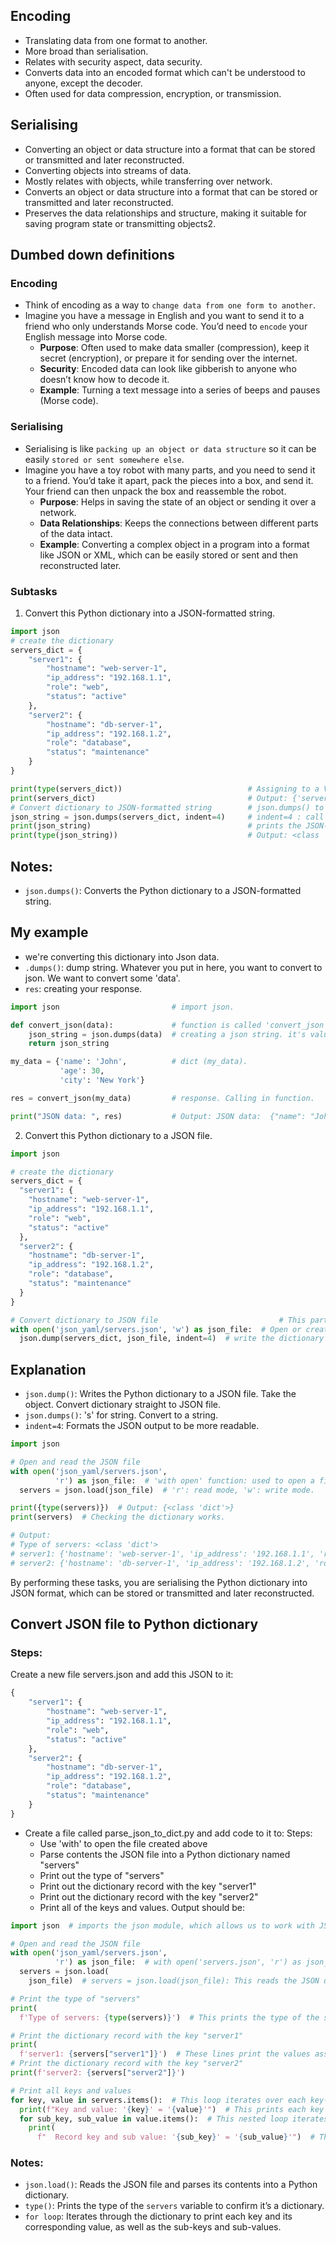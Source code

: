## Encoding
* Translating data from one format to another. 
* More broad than serialisation.
* Relates with security aspect, data security.
* Converts data into an encoded format which can't be understood to anyone, except the decoder. 
* Often used for data compression, encryption, or transmission. 


## Serialising
* Converting an object or data structure into a format that can be stored or transmitted and later reconstructed.
* Converting objects into streams of data.
* Mostly relates with objects, while transferring over network.
* Converts an object or data structure into a format that can be stored or transmitted and later reconstructed. 
* Preserves the data relationships and structure, making it suitable for saving program state or transmitting objects2.

## Dumbed down definitions
### Encoding
* Think of encoding as a way to `change data from one form to another`. 
* Imagine you have a message in English and you want to send it to a friend who only understands Morse code. You’d need to `encode` your English message into Morse code.
  * **Purpose**: Often used to make data smaller (compression), keep it secret (encryption), or prepare it for sending over the internet. 
  * **Security**: Encoded data can look like gibberish to anyone who doesn’t know how to decode it. 
  * **Example**: Turning a text message into a series of beeps and pauses (Morse code). 

### Serialising
* Serialising is like `packing up an object or data structure` so it can be easily `stored or sent somewhere else`. 
* Imagine you have a toy robot with many parts, and you need to send it to a friend. You’d take it apart, pack the pieces into a box, and send it. Your friend can then unpack the box and reassemble the robot.
  * **Purpose**: Helps in saving the state of an object or sending it over a network.
  * **Data Relationships**: Keeps the connections between different parts of the data intact.
  * **Example**: Converting a complex object in a program into a format like JSON or XML, which can be easily stored or sent and then reconstructed later.


### Subtasks
1. Convert this Python dictionary into a JSON-formatted string.

```python
import json
# create the dictionary
servers_dict = {
    "server1": {
        "hostname": "web-server-1",
        "ip_address": "192.168.1.1",
        "role": "web",
        "status": "active"
    },
    "server2": {
        "hostname": "db-server-1",
        "ip_address": "192.168.1.2",
        "role": "database",
        "status": "maintenance"
    }
}

print(type(servers_dict))                            # Assigning to a Variable: The result of the json.dumps() function is assigned to a variable named json_string. This variable now holds the JSON-formatted string.
print(servers_dict)                                  # Output: {'server1': {'hostname': 'web-server-1', 'ip_address': '192.168.1.1', 'role': 'web', 'status': 'active'}, 'server2': {'hostname': 'db-server-1', 'ip_address': '192.168.1.2', 'role': 'database', 'status': 'maintenance'}}
# Convert dictionary to JSON-formatted string        # json.dumps() to convert a dictionary  into a JSON-formatted string.
json_string = json.dumps(servers_dict, indent=4)     # indent=4 : call specifies that the JSON string should be pretty-printed with an indentation of 4 spaces. This makes the JSON string easier to read.
print(json_string)                                   # prints the JSON-formatted string to the console, so you can see the output.
print(type(json_string))                             # Output: <class 'str'>
```
## Notes:
* `json.dumps()`: Converts the Python dictionary to a JSON-formatted string. 

## My example
* we're converting this dictionary into Json data.
* `.dumps()`: dump string. Whatever you put in here, you want to convert to json. We want to convert some 'data'.
* `res`: creating your response. 

```python
import json                         # import json.

def convert_json(data):             # function is called 'convert_json': parameters is 'data'.
    json_string = json.dumps(data)  # creating a json string. it's value is 'json.dumps()'
    return json_string

my_data = {'name': 'John',          # dict (my_data).
           'age': 30,
           'city': 'New York'}

res = convert_json(my_data)         # response. Calling in function.

print("JSON data: ", res)           # Output: JSON data:  {"name": "John", "age": 30, "city": "New York"}
```

2. Convert this Python dictionary to a JSON file.

```python
import json

# create the dictionary
servers_dict = {
  "server1": {
    "hostname": "web-server-1",
    "ip_address": "192.168.1.1",
    "role": "web",
    "status": "active"
  },
  "server2": {
    "hostname": "db-server-1",
    "ip_address": "192.168.1.2",
    "role": "database",
    "status": "maintenance"
  }
}

# Convert dictionary to JSON file                           # This part opens a file named servers.json in write mode ('w').
with open('json_yaml/servers.json', 'w') as json_file:  # Open or create a file in write mode. 
  json.dump(servers_dict, json_file, indent=4)  # write the dictionary to the file in JSON format. 
```
## Explanation
* `json.dump()`: Writes the Python dictionary to a JSON file. Take the object. Convert dictionary straight to JSON file. 
* `json.dumps()`: 's' for string. Convert to a string.
* `indent=4`: Formats the JSON output to be more readable.

```python
import json

# Open and read the JSON file
with open('json_yaml/servers.json',
          'r') as json_file:  # 'with open' function: used to open a file and ensure it is properly closed after its suite finishes, even if an exception is raised. This is done using the with statement, which simplifies file handling by automatically managing the file’s opening and closing.
  servers = json.load(json_file)  # 'r': read mode, 'w': write mode.

print({type(servers)})  # Output: {<class 'dict'>}
print(servers)  # Checking the dictionary works.

# Output:
# Type of servers: <class 'dict'>
# server1: {'hostname': 'web-server-1', 'ip_address': '192.168.1.1', 'role': 'web', 'status': 'active'}
# server2: {'hostname': 'db-server-1', 'ip_address': '192.168.1.2', 'role': 'database', 'status': 'maintenance'}
```
By performing these tasks, you are serialising the Python dictionary into JSON format, which can be stored or transmitted and later reconstructed.


## Convert JSON file to Python dictionary
### Steps:
Create a new file servers.json and add this JSON to it:

```python
{
	"server1": {
		"hostname": "web-server-1",
		"ip_address": "192.168.1.1",
		"role": "web",
		"status": "active"
	},
	"server2": {
		"hostname": "db-server-1",
		"ip_address": "192.168.1.2",
		"role": "database",
		"status": "maintenance"
	}
}
```
* Create a file called parse_json_to_dict.py and add code to it to: Steps:
  * Use 'with' to open the file created above 
  * Parse contents the JSON file into a Python dictionary named "servers"
  * Print out the type of "servers"
  * Print out the dictionary record with the key "server1"
  * Print out the dictionary record with the key "server2"
  * Print all of the keys and values. Output should be:

```python
import json  # imports the json module, which allows us to work with JSON data in Python.

# Open and read the JSON file
with open('json_yaml/servers.json',
          'r') as json_file:  # with open('servers.json', 'r') as json_file: This opens a file named servers.json in read mode ('r'). The with statement ensures the file is properly closed after its suite finishes.
  servers = json.load(
    json_file)  # servers = json.load(json_file): This reads the JSON data from the file and converts it into a Python dictionary, storing it in the variable servers.

# Print the type of "servers"
print(
  f'Type of servers: {type(servers)}')  # This prints the type of the servers variable, which should be <class 'dict'> because JSON data is converted into a Python dictionary.

# Print the dictionary record with the key "server1"
print(
  f'server1: {servers["server1"]}')  # These lines print the values associated with the keys "server1" and "server2" in the servers dictionary.
# Print the dictionary record with the key "server2"
print(f'server2: {servers["server2"]}')

# Print all keys and values
for key, value in servers.items():  # This loop iterates over each key-value pair in the servers dictionary.
  print(f"Key and value: '{key}' = '{value}'")  # This prints each key and its corresponding value.
  for sub_key, sub_value in value.items():  # This nested loop iterates over each key-value pair within the value (which is itself a dictionary).
    print(
      f"  Record key and sub value: '{sub_key}' = '{sub_value}'")  # This prints each sub-key and its corresponding sub-value within the nested dictionary.
```
### Notes:
* `json.load()`: Reads the JSON file and parses its contents into a Python dictionary. 
* `type()`: Prints the type of the `servers` variable to confirm it’s a dictionary. 
* `for loop`: Iterates through the dictionary to print each key and its corresponding value, as well as the sub-keys and sub-values.

